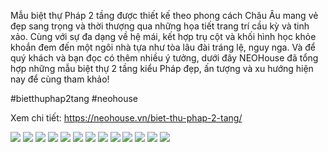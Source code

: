 Mẫu biệt thự Pháp 2 tầng được thiết kế theo phong cách Châu Âu mang vẻ đẹp sang trọng và thời thượng qua những họa tiết trang trí cầu kỳ và tinh xảo. Cùng với sự đa dạng về hệ mái, kết hợp trụ cột và khối hình học khỏe khoắn đem đến một ngôi nhà tựa như tòa lâu đài tráng lệ, nguy nga. Và để quý khách và bạn đọc có thêm nhiều ý tưởng, dưới đây NEOHouse đã tổng hợp những mẫu biệt thự 2 tầng kiểu Pháp đẹp, ấn tượng và xu hướng hiện nay để cùng tham khảo!

#bietthuphap2tang #neohouse

Xem chi tiết: <a href="https://neohouse.vn/biet-thu-phap-2-tang/" target="_self">https://neohouse.vn/biet-thu-phap-2-tang/</a>

<img data-src="https://site-673528.mozfiles.com/files/673528/biet-thu-phap-2-tang-anh-bia.jpg" src="https://site-673528.mozfiles.com/files/673528/biet-thu-phap-2-tang-anh-bia.jpg">
<img data-src="https://site-673528.mozfiles.com/files/673528/biet-thu-phap-2-tang-1-tum-1.jpg" src="https://site-673528.mozfiles.com/files/673528/biet-thu-phap-2-tang-1-tum-1.jpg">
<img data-src="https://site-673528.mozfiles.com/files/673528/biet-thu-phap-2-tang-2-mat-tien-1.jpg" src="https://site-673528.mozfiles.com/files/673528/biet-thu-phap-2-tang-2-mat-tien-1.jpg">
<img data-src="https://site-673528.mozfiles.com/files/673528/biet-thu-phap-2-tang-co-gara-1.jpg" src="https://site-673528.mozfiles.com/files/673528/biet-thu-phap-2-tang-co-gara-1.jpg">
<img data-src="https://site-673528.mozfiles.com/files/673528/biet-thu-phap-2-tang-chu-L-1.jpg" src="https://site-673528.mozfiles.com/files/673528/biet-thu-phap-2-tang-chu-L-1.jpg">
<img data-src="https://site-673528.mozfiles.com/files/673528/biet-thu-phap-2-tang-ket-hop-san-vuon-1.jpg" src="https://site-673528.mozfiles.com/files/673528/biet-thu-phap-2-tang-ket-hop-san-vuon-1.jpg">
<img data-src="https://site-673528.mozfiles.com/files/673528/biet-thu-phap-2-tang-mai-mansard-2.jpg" src="https://site-673528.mozfiles.com/files/673528/biet-thu-phap-2-tang-mai-mansard-2.jpg">
<img data-src="https://site-673528.mozfiles.com/files/673528/biet-thu-phap-2-tang-mai-nhat-2.jpg" src="https://site-673528.mozfiles.com/files/673528/biet-thu-phap-2-tang-mai-nhat-2.jpg">
<img data-src="https://site-673528.mozfiles.com/files/673528/biet-thu-phap-2-tang-mai-thai-2.jpg" src="https://site-673528.mozfiles.com/files/673528/biet-thu-phap-2-tang-mai-thai-2.jpg">
<img data-src="https://site-673528.mozfiles.com/files/673528/biet-thu-phap-2-tang-mai-vom-2.jpg" src="https://site-673528.mozfiles.com/files/673528/biet-thu-phap-2-tang-mai-vom-2.jpg">
<img data-src="https://site-673528.mozfiles.com/files/673528/biet-thu-phap-2-tang-phong-cach-lau-dai-1.jpg" src="https://site-673528.mozfiles.com/files/673528/biet-thu-phap-2-tang-phong-cach-lau-dai-1.jpg">
<img data-src="https://site-673528.mozfiles.com/files/673528/dac-trung-noi-bat-cua-biet-thu-phap-2-tang-1.jpg" src="https://site-673528.mozfiles.com/files/673528/dac-trung-noi-bat-cua-biet-thu-phap-2-tang-1.jpg">
<img data-src="https://site-673528.mozfiles.com/files/673528/dac-trung-noi-bat-cua-biet-thu-phap-2-tang-2.jpg" src="https://site-673528.mozfiles.com/files/673528/dac-trung-noi-bat-cua-biet-thu-phap-2-tang-2.jpg">
